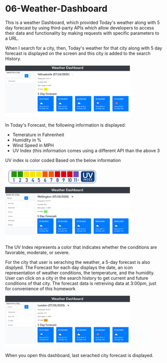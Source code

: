 # 06-Weather-Dashboard

This is a weather Dashboard, which provided Today's weather along
with 5 day forecast by using third-party APIs which allow developers to access their data 
and functionality by making requests with specific parameters to a URL. 

When I search for a city, then, Today's weather for that city along with 5 day forecast
is displayed on the screen and this city is added to the search History.

<img src="images/Capture0.PNG" width="400">

In Today's Forecast, the following information is displayed:
  - Temerature in Fahrenheit
  - Humidity in %
  - Wind Speed in MPH
  - UV Index (this information comes using a different API than the above 3
  
 UV index is color coded Based on the below information

<img src="images/CaptureUV.PNG" width="300">

<img src="images/Capture1.PNG" width="400">

The UV Index represents a color that indicates whether the conditions are favorable, moderate, or severe.

For the city that user is seraching the weather, a 5-day forecast is also displyed.
The Forecast for each day displays the date, an icon representation of weather conditions, the temperature, and the humidity.
User can click on a city in the search history to get current and future
conditions of that city.  The forecast data is retreiving data at 3:00pm, just for convenience of this homework


<img src="images/Capture2.PNG" width="400">

When you open this dashboard, last serached city forecast is displayed.
